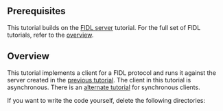 ## Prerequisites

This tutorial builds on the [FIDL server][server-tut] tutorial. For the
full set of FIDL tutorials, refer to the [overview][overview].

## Overview

This tutorial implements a client for a FIDL protocol and runs it
against the server created in the [previous tutorial][server-tut]. The client in this
tutorial is asynchronous. There is an [alternate tutorial][sync-client] for
synchronous clients.

If you want to write the code yourself, delete the following directories:

[overview]: /docs/development/languages/fidl/tutorials/overview.md
[server-tut]: /docs/development/languages/fidl/tutorials/cpp/basics/server.md
[sync-client]: /docs/development/languages/fidl/tutorials/cpp/basics/sync-client.md